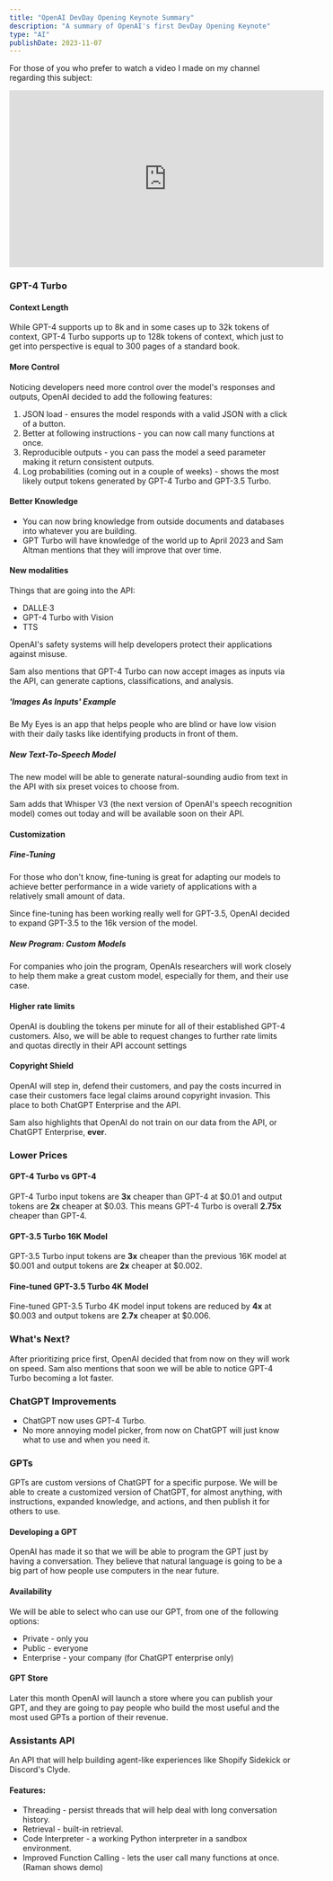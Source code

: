 ```yaml
---
title: "OpenAI DevDay Opening Keynote Summary"
description: "A summary of OpenAI's first DevDay Opening Keynote"
type: "AI"
publishDate: 2023-11-07
---
```


For those of you who prefer to watch a video I made on my channel regarding this subject:

<iframe class="mx-auto" width="560" height="315" src="https://www.youtube.com/embed/tlt-00imiac" title="OpenAI DevDay Opening Keynote Full Summary In 6 Minutes" frameborder="0" allow="accelerometer; autoplay; clipboard-write; encrypted-media; gyroscope; picture-in-picture; web-share" allowfullscreen=""></iframe>

### GPT-4 Turbo

#### Context Length

While GPT-4 supports up to 8k and in some cases up to 32k tokens of context, GPT-4 Turbo supports up to 128k tokens of context, which just to get into perspective is equal to 300 pages of a standard book.

#### More Control

Noticing developers need more control over the model's responses and outputs, OpenAI decided to add the following features:

1. JSON load - ensures the model responds with a valid JSON with a click of a button.
2. Better at following instructions - you can now call many functions at once.
3. Reproducible outputs - you can pass the model a seed parameter making it return consistent outputs.
4. Log probabilities (coming out in a couple of weeks) - shows the most likely output tokens generated by GPT-4 Turbo and GPT-3.5 Turbo.

#### Better Knowledge

- You can now bring knowledge from outside documents and databases into whatever you are building.
- GPT Turbo will have knowledge of the world up to April 2023 and Sam Altman mentions that they will improve that over time.

#### New modalities

Things that are going into the API:

- DALLE·3
- GPT-4 Turbo with Vision
- TTS

OpenAI's safety systems will help developers protect their applications against misuse.

Sam also mentions that GPT-4 Turbo can now accept images as inputs via the API, can generate captions, classifications, and analysis.

##### 'Images As Inputs' Example

Be My Eyes is an app that helps people who are blind or have low vision with their daily tasks like identifying products in front of them.

##### New Text-To-Speech Model

The new model will be able to generate natural-sounding audio from text in the API with six preset voices to choose from.

Sam adds that Whisper V3 (the next version of OpenAI's speech recognition model) comes out today and will be available soon on their API.

#### Customization

##### Fine-Tuning

For those who don't know, fine-tuning is great for adapting our models to achieve better performance in a wide variety of applications with a relatively small amount of data.

Since fine-tuning has been working really well for GPT-3.5, OpenAI decided to expand GPT-3.5 to the 16k version of the model.

##### New Program: Custom Models

For companies who join the program, OpenAIs researchers will work closely to help them make a great custom model, especially for them, and their use case.

#### Higher rate limits

OpenAI is doubling the tokens per minute for all of their established GPT-4 customers. Also, we will be able to request changes to further rate limits and quotas directly in their API account settings

#### Copyright Shield

OpenAI will step in, defend their customers, and pay the costs incurred in case their customers face legal claims around copyright
invasion. This place to both ChatGPT Enterprise and the API.

Sam also highlights that OpenAI do not train on our data from the API, or ChatGPT Enterprise, **ever**.

### Lower Prices

#### GPT-4 Turbo vs GPT-4

GPT-4 Turbo input tokens are **3x** cheaper than GPT-4 at $0.01 and output tokens are **2x** cheaper at $0.03. This means GPT-4 Turbo is overall **2.75x** cheaper than GPT-4.

#### GPT-3.5 Turbo 16K Model

GPT-3.5 Turbo input tokens are **3x** cheaper than the previous 16K model at $0.001 and output tokens are **2x** cheaper at $0.002.

#### Fine-tuned GPT-3.5 Turbo 4K Model

Fine-tuned GPT-3.5 Turbo 4K model input tokens are reduced by **4x** at $0.003 and output tokens are **2.7x** cheaper at $0.006.

### What's Next?

After prioritizing price first, OpenAI decided that from now on they will work on speed. Sam also mentions that soon we will be able to notice GPT-4 Turbo becoming a lot faster.

### ChatGPT Improvements

- ChatGPT now uses GPT-4 Turbo.
- No more annoying model picker, from now on ChatGPT will just know what to use and when you need it.

### GPTs

GPTs are custom versions of ChatGPT for a specific purpose. We will be able to create a customized version of ChatGPT, for almost anything, with
instructions, expanded knowledge, and actions, and then publish it for others to use.

#### Developing a GPT

OpenAI has made it so that we will be able to program the GPT just by having a conversation. They believe that natural language is going to be a big part of how people use computers in the near future.

#### Availability

We will be able to select who can use our GPT, from one of the following options:

- Private - only you
- Public - everyone
- Enterprise - your company (for ChatGPT enterprise only)

#### GPT Store

Later this month OpenAI will launch a store where you can publish your GPT, and they are going to pay people who build the most useful and the
most used GPTs a portion of their revenue.

### Assistants API

An API that will help building agent-like experiences like Shopify Sidekick or Discord's Clyde.

#### Features:

- Threading - persist threads that will help deal with long conversation history.
- Retrieval - built-in retrieval.
- Code Interpreter - a working Python interpreter in a sandbox environment.
- Improved Function Calling - lets the user call many functions at once.
  (Raman shows demo)
